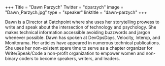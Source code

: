 +++
Title = "Dawn Parzych"
Twitter = "dparzych"
image = "Dawn_Parzych.jpg"
type = "speaker"
linktitle = "dawn-parzych"
+++

Dawn is a Director at Catchpoint where she uses her storytelling prowess to write and speak about the intersection of technology and psychology. She makes technical information accessible avoiding buzzwords and jargon whenever possible. Dawn has spoken at DevOpsDays, Velocity, Interop, and Monitorama. Her articles have appeared in numerous technical publications. She uses her non-existent spare time to serve as a chapter organizer for Write/Speak/Code a non-profit organization to empower women and non-binary coders to become speakers, writers, and leaders.
